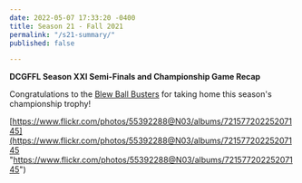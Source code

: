 ```yaml
---
date: 2022-05-07 17:33:20 -0400
title: Season 21 - Fall 2021
permalink: "/s21-summary/"
published: false

---
```

**DCGFFL Season XXI Semi-Finals and Championship Game Recap**

Congratulations to the [Blew Ball Busters](https://dcgffl.us16.list-manage.com/track/click?u=44f118b44c71d10ae3076bec3&id=db6ea2ae60&e=c3641de19c) for taking home this season's championship trophy!

[https://www.flickr.com/photos/55392288@N03/albums/72157720225207145](https://www.flickr.com/photos/55392288@N03/albums/72157720225207145 "https://www.flickr.com/photos/55392288@N03/albums/72157720225207145")